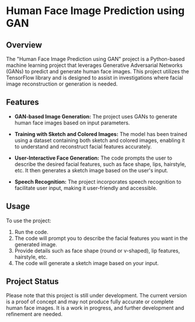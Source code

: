 # Human Face Image Prediction using GAN


## Overview

The "Human Face Image Prediction using GAN" project is a Python-based machine learning project that leverages Generative Adversarial Networks (GANs) to predict and generate human face images. This project utilizes the TensorFlow library and is designed to assist in investigations where facial image reconstruction or generation is needed.

## Features

- **GAN-based Image Generation:** The project uses GANs to generate human face images based on input parameters.
  
- **Training with Sketch and Colored Images:** The model has been trained using a dataset containing both sketch and colored images, enabling it to understand and reconstruct facial features accurately.

- **User-Interactive Face Generation:** The code prompts the user to describe the desired facial features, such as face shape, lips, hairstyle, etc. It then generates a sketch image based on the user's input.

- **Speech Recognition:** The project incorporates speech recognition to facilitate user input, making it user-friendly and accessible.

## Usage

To use the project:

1. Run the code.
2. The code will prompt you to describe the facial features you want in the generated image.
3. Provide details such as face shape (round or v-shaped), lip features, hairstyle, etc.
4. The code will generate a sketch image based on your input.

## Project Status

Please note that this project is still under development. The current version is a proof of concept and may not produce fully accurate or complete human face images. It is a work in progress, and further development and refinement are needed.
